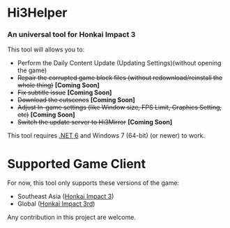 # Hi3Helper
### An universal tool for Honkai Impact 3
 This tool will allows you to:
 * Perform the Daily Content Update (Updating Settings)(without opening the game)
 * ~~Repair the corrupted game block files (without redownload/reinstall the whole thing)~~ **[Coming Soon]**
 * ~~Fix subtitle issue~~ **[Coming Soon]**
 * ~~Download the cutscenes~~ **[Coming Soon]**
 * ~~Adjust In-game settings (like Window size, FPS Limit, Graphics Setting, etc)~~ **[Coming Soon]**
 * ~~Switch the update server to Hi3Mirror~~ **[Coming Soon]**

 This tool requires [.NET 6](https://dotnet.microsoft.com/download/dotnet/thank-you/runtime-desktop-6.0.0-rc.1-windows-x64-installer) and Windows 7 (64-bit) (or newer) to work.
 
 # Supported Game Client
 For now, this tool only supports these versions of the game:
 * Southeast Asia ([Honkai Impact 3](https://honkaiimpact3.mihoyo.com/asia/en-us/home))
 * Global ([Honkai Impact 3rd](https://honkaiimpact3.mihoyo.com/global/en-us/home))

 Any contribution in this project are welcome.
